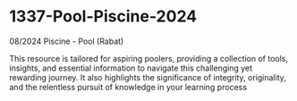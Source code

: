 # 1337-Pool-Piscine-2024
08/2024 Piscine - Pool (Rabat)

This resource is tailored for aspiring poolers, providing a collection of tools, insights, and essential information to navigate this challenging yet rewarding journey. It also highlights the significance of integrity, originality, and the relentless pursuit of knowledge in your learning process
